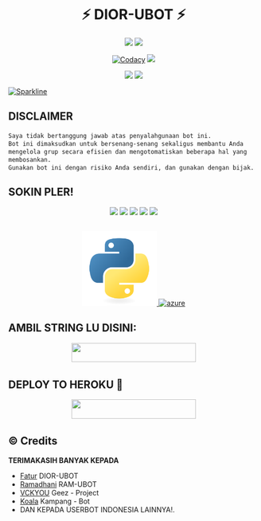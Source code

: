 <h1 align="center">⚡ DIOR-UBOT ⚡</h1>

<p align="center">
    <a href="https://github.com/DIORrios285/DIOR-UBOT/network/members"> <img 
src="https://img.shields.io/github/forks/DIORrios285/DIOR-UBOT?color=marine&logo=github&logoColor=white&style=for-the-badge" /></a>  
    <a href="https://github.com/DIORrios285/DIOR-UBOT/network/members"> <img 
src="https://img.shields.io/github/stars/DIORrios285/DIOR-UBOT?style=for-the-badge&logo=github&logoColor=white" /> 
</a> </p>
<p align="center">
    <a href="https://app.codacy.com/gh/DIORrios285/DIOR-UBOT/dashboard"> <img 
src="https://img.shields.io/codacy/grade/a723cb464d5a4d25be3152b5d71de82d?color=red&logo=codacy&style=for-the-badge" alt="Codacy" /></a> 
    <a href="https://github.com/DIORrios285/DIOR-UBOT"> <img 
src="https://img.shields.io/github/repo-size/DIORrios285/DIOR-UBOT?color=yellow&logo=github&logoColor=white&style=for-the-badge" /></a>
</a> </p>
<p align="center">
    <a href="https://www.python.org/" alt="made-with-python"> <img 
src="https://img.shields.io/badge/Made%20with-Python-black.svg?style=for-the-badge&logo=python&logoColor=blue&color=red" /></a>
    <a href="https://github.com/DIORrios285/DIOR-UBOT/commits/main"> <img 
src="https://img.shields.io/github/last-commit/DIORrios285/FandaMusic?color=yellow&logo=github&logoColor=white&style=for-the-badge" /></a>
</a> </p>

[![Sparkline](https://stars.medv.io/DIORrios285/DIOR-UBOT.svg)](https://stars.medv.io/DIORrios285/DIOR-UBOT)


## DISCLAIMER

```
Saya tidak bertanggung jawab atas penyalahgunaan bot ini.
Bot ini dimaksudkan untuk bersenang-senang sekaligus membantu Anda
mengelola grup secara efisien dan mengotomatiskan beberapa hal yang membosankan.
Gunakan bot ini dengan risiko Anda sendiri, dan gunakan dengan bijak.
```

## SOKIN PLER!
<p>
<p align="center">
    <a href="https://t.me/uurfavboys1" target="blank">
<img src="https://img.shields.io/badge/Fatur%201-2CA5E0?style=for-the-badge&logo=telegram&logoColor=white" /></a>
    <a href="https://t.me/faturdiorjuga" target="blank">
<img src="https://img.shields.io/badge/Fatur%202-2CA5E0?style=for-the-badge&logo=telegram&logoColor=white" /></a>
    <a href="https://t.me/diorplayingwords" target="blank">
<img src="https://img.shields.io/badge/Support%201-2CA5E0?style=for-the-badge&logo=telegram&logoColor=white" /></a>
    <a href="https://t.me/diorplayingwords" target="blank">
<img src="https://img.shields.io/badge/Support%202-2CA5E0?style=for-the-badge&logo=telegram&logoColor=white" /></a>
    <a href="https://instagram.com/fatur.285" target="blank">
<img src="https://img.shields.io/badge/Instagram-2CA5E0?style=for-the-badge&logo=Instagram&logoColor=white" /></a>
</a></p>

##
<p align="center"> 
<a 
href="https://www.python.org" target="_blank"> <img 
src="https://raw.githubusercontent.com/devicons/devicon/master/icons/python/python-original.svg" alt="python" width="150" height="150"/> 
</a>
<a 
href="https://azure.microsoft.com/en-in/" target="_blank"> <img 
src="https://www.vectorlogo.zone/logos/microsoft_azure/microsoft_azure-icon.svg" alt="azure" width="150" height="150"/> 
</a>  </p>



## AMBIL STRING LU DISINI:
<p align="center"><a 
href="https://replit.com/@DIORrios285/DIOR-UBOT-STRING?v=1"><img 
src="https://img.shields.io/badge/Generate%20String%20Sesion-marine?style=flat&logo=replit&logoColor=white" width="250" height="38.60" />
</a></p>

## DEPLOY TO HEROKU 💜
<p align="center"><a 
href="https://heroku.com/deploy?template=https://github.com/DIORrios285/DIOR-UBOT/tree/KEN-UBOT"> <img 
src="https://img.shields.io/badge/Deploy%20To%20Heroku-DE1EFB?style=flat&logo=heroku" width="250" height="38.60" />
</a></p>

## © Credits

 **TERIMAKASIH BANYAK KEPADA**
*   [Fatur](https://github.com/DIORros285/DIOR-UBOT) DIOR-UBOT 
*   [Ramadhani](https://github.com/ramadhani892/RAM-UBOT) RAM-UBOT
*   [VCKYOU](https://github.com/Vckyou/Geez-Project)    Geez - Project
*   [Koala](https://github.com/ManusiaRakitan/Kampang-Bot)    Kampang - Bot
*   DAN KEPADA USERBOT INDONESIA LAINNYA!.
